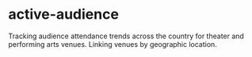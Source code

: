 # active-audience
Tracking audience attendance trends across the country for theater and performing arts venues.  Linking venues by geographic location.
